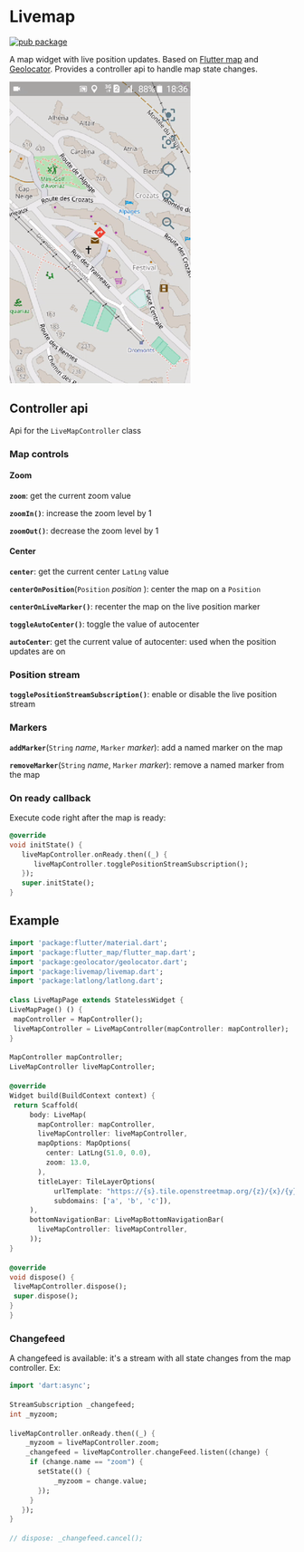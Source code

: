 # Livemap

[![pub package](https://img.shields.io/pub/v/livemap.svg)](https://pub.dartlang.org/packages/livemap)

A map widget with live position updates. Based on [Flutter map](https://github.com/johnpryan/flutter_map) and [Geolocator](https://github.com/BaseflowIT/flutter-geolocator). Provides a controller api to handle map state changes.

![Screenshot](screenshot.gif)

## Controller api

Api for the `LiveMapController` class

### Map controls

#### Zoom

**`zoom`**: get the current zoom value

**`zoomIn()`**: increase the zoom level by 1

**`zoomOut()`**: decrease the zoom level by 1

#### Center

**`center`**: get the current center `LatLng` value

**`centerOnPosition`**(`Position` *position* ): center the map on a `Position`

**`centerOnLiveMarker()`**: recenter the map on the live position marker

**`toggleAutoCenter()`**: toggle the value of autocenter

**`autoCenter`**: get the current value of autocenter: used when the position updates are on

### Position stream

**`togglePositionStreamSubscription()`**: enable or disable the live position stream

### Markers

**`addMarker`**(`String` *name*, `Marker` *marker*): add a named marker on the map

**`removeMarker`**(`String` *name*, `Marker` *marker*): remove a named marker from the map

### On ready callback

Execute code right after the map is ready:

   ```dart
   @override
   void initState() {
      liveMapController.onReady.then((_) {
         liveMapController.togglePositionStreamSubscription();
      });
      super.initState();
   }
   ```

## Example

   ```dart
import 'package:flutter/material.dart';
import 'package:flutter_map/flutter_map.dart';
import 'package:geolocator/geolocator.dart';
import 'package:livemap/livemap.dart';
import 'package:latlong/latlong.dart';

class LiveMapPage extends StatelessWidget {
  LiveMapPage() () {
    mapController = MapController();
    liveMapController = LiveMapController(mapController: mapController);
  }

  MapController mapController;
  LiveMapController liveMapController;

  @override
  Widget build(BuildContext context) {
    return Scaffold(
        body: LiveMap(
          mapController: mapController,
          liveMapController: liveMapController,
          mapOptions: MapOptions(
            center: LatLng(51.0, 0.0),
            zoom: 13.0,
          ),
          titleLayer: TileLayerOptions(
              urlTemplate: "https://{s}.tile.openstreetmap.org/{z}/{x}/{y}.png",
              subdomains: ['a', 'b', 'c']),
        ),
        bottomNavigationBar: LiveMapBottomNavigationBar(
          liveMapController: liveMapController,
        ));
  }

  @override
  void dispose() {
    liveMapController.dispose();
    super.dispose();
  }
}
   ```

### Changefeed

A changefeed is available: it's a stream with all state changes from the map controller. Ex:

   ```dart
   import 'dart:async';

   StreamSubscription _changefeed;
   int _myzoom;

   liveMapController.onReady.then((_) {
       _myzoom = liveMapController.zoom;
       _changefeed = liveMapController.changeFeed.listen((change) {
        if (change.name == "zoom") {
          setState(() {
              _myzoom = change.value;
          });
        }
      });
   }

   // dispose: _changefeed.cancel();
   ```
